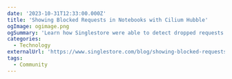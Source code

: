 ```yaml
---
date: '2023-10-31T12:33:00.000Z'
title: 'Showing Blocked Requests in Notebooks with Cilium Hubble'
ogImage: ogimage.png
ogSummary: 'Learn how Singlestore were able to detect dropped requests in their jupyter notebooks using Cilium Hubble'
categories:
  - Technology
externalUrl: 'https://www.singlestore.com/blog/showing-blocked-requests-in-notebooks-with-cilium-hubble/'
tags:
  - Community
---
```

